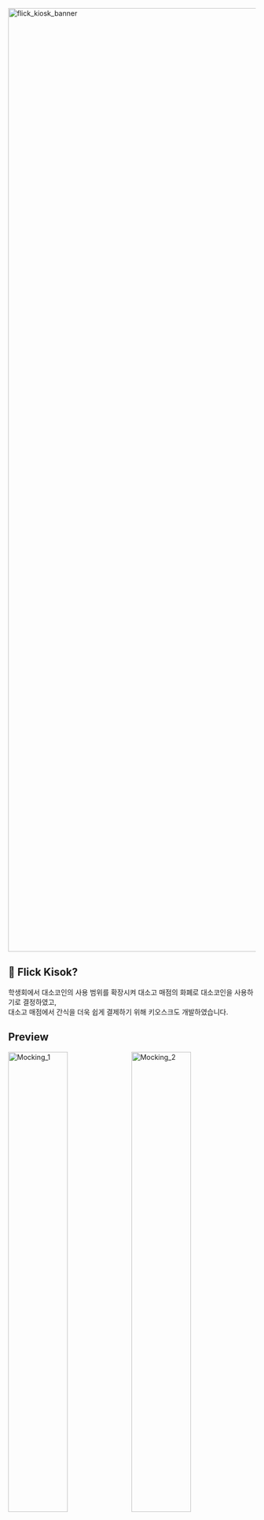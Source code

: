 <img width="1920" alt="flick_kiosk_banner" src="https://github.com/Wonderful-Sigma/flick-android-kiosk/assets/103572569/939b2cef-446a-4dcb-8dc2-aeb00d60b95f">

## 🔵 Flick Kisok?

학생회에서 대소코인의 사용 범위를 확장시켜 대소고 매점의 화폐로 대소코인을 사용하기로 결정하였고,</br>
대소고 매점에서 간식을 더욱 쉽게 결제하기 위해 키오스크도 개발하였습니다.

## Preview

<img width="49%" alt="Mocking_1" src="https://github.com/Wonderful-Sigma/flick-android-kiosk/assets/103572569/92dc1c8c-3c56-4ea8-a5d9-38547e3675d6">
<img width="49%" alt="Mocking_2" src="https://github.com/Wonderful-Sigma/flick-android-kiosk/assets/103572569/4ac0371d-0fd4-4dcd-8af2-f09102a94a80">

## Developer

[@stev3j](https://www.notion.so/stev3j/845cb047a86443e9847078b25a54f204)


## Stack
- Languege
  - 100% Kotlin + Jetpack Compose
- Architecture
  - MVVM Pattern
- Android
  - Coroutine
  - Flow
- Libraries
  - Retrofit2, OkHttp3
  - Dagger Hilt
  - Glide
  - [code-scanner](https://github.com/yuriy-budiyev/code-scanner/tree/master)
- Jetpack
  - ViewModel
  - LiveData
